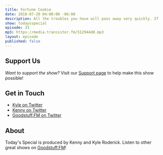 ```yaml
---
title: Fortune Cookie
date: 2018-07-20 04:00:00 -06:00
description: All the troubles you have will pass away very quickly. If winter comes, can spring be far behind? Good things are on their way.
show: todaysspecial
episode: 33
mp3: https://media.transistor.fm/512944d8.mp3
layout: episode
published: false
---
```


## Support Us
*Want to support the show?* Visit our [Support page](https://goodstuff.fm/support) to help make this show possible!

## Get in Touch
- [Kyle on Twitter](http://twitter.com/dogburps)
- [Kenny on Twitter](http://twitter.com/kennyroderick_)
- [Goodstuff.FM on Twitter](http://twitter.com/goodstufffm)

## About
Today's Special is produced by Kenny and Kyle Roderick. Listen to other great shows on [Goodstuff.FM](http://goodstuff.fm/shows)!
